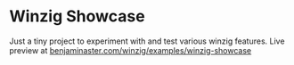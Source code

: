 
# Winzig Showcase

Just a tiny project to experiment with and test various winzig features.
Live preview at [benjaminaster.com/winzig/examples/winzig-showcase](https://benjaminaster.com/winzig/examples/winzig-showcase/)

